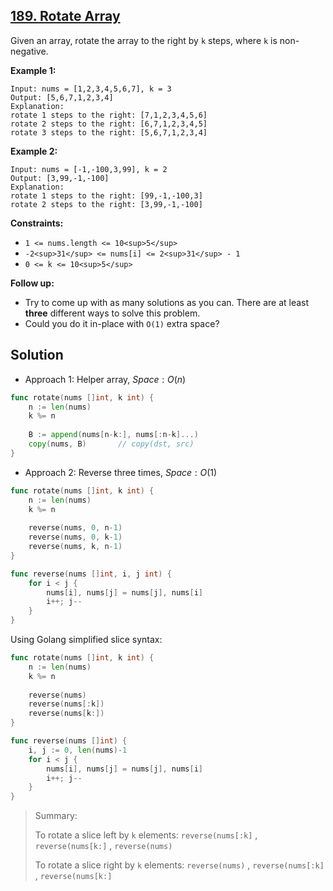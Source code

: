 ## [189. Rotate Array](https://leetcode.com/problems/rotate-array/)


Given an array, rotate the array to the right by `k` steps, where `k` is non-negative.

**Example 1:**

```
Input: nums = [1,2,3,4,5,6,7], k = 3
Output: [5,6,7,1,2,3,4]
Explanation:
rotate 1 steps to the right: [7,1,2,3,4,5,6]
rotate 2 steps to the right: [6,7,1,2,3,4,5]
rotate 3 steps to the right: [5,6,7,1,2,3,4]
```

**Example 2:**

```
Input: nums = [-1,-100,3,99], k = 2
Output: [3,99,-1,-100]
Explanation: 
rotate 1 steps to the right: [99,-1,-100,3]
rotate 2 steps to the right: [3,99,-1,-100]
```

**Constraints:**

*   `1 <= nums.length <= 10<sup>5</sup>`
*   `-2<sup>31</sup> <= nums[i] <= 2<sup>31</sup> - 1`
*   `0 <= k <= 10<sup>5</sup>`

**Follow up:**

*   Try to come up with as many solutions as you can. There are at least **three** different ways to solve this problem.
*   Could you do it in-place with `O(1)` extra space?



## Solution

- Approach 1: Helper array, $Space: O(n)$ 

```go
func rotate(nums []int, k int) {
    n := len(nums)
    k %= n
    
    B := append(nums[n-k:], nums[:n-k]...)
    copy(nums, B)       // copy(dst, src)
}
```

- Approach 2: Reverse three times, $Space: O(1)$ 

```go
func rotate(nums []int, k int) {
    n := len(nums)
    k %= n
    
    reverse(nums, 0, n-1)
    reverse(nums, 0, k-1)
    reverse(nums, k, n-1)
}

func reverse(nums []int, i, j int) {
    for i < j {
        nums[i], nums[j] = nums[j], nums[i]
        i++; j--
    }
}
```

Using Golang simplified slice syntax:

```go
func rotate(nums []int, k int) {
    n := len(nums)
    k %= n
    
    reverse(nums)
    reverse(nums[:k])
    reverse(nums[k:])
}

func reverse(nums []int) {
    i, j := 0, len(nums)-1
    for i < j {
        nums[i], nums[j] = nums[j], nums[i]
        i++; j--
    }
}
```

> Summary:
>
> To rotate a slice left by `k` elements: `reverse(nums[:k]` , `reverse(nums[k:]` , `reverse(nums)` 
>
> To rotate a slice right by `k` elements: `reverse(nums)` ,  `reverse(nums[:k]` , `reverse(nums[k:]` 